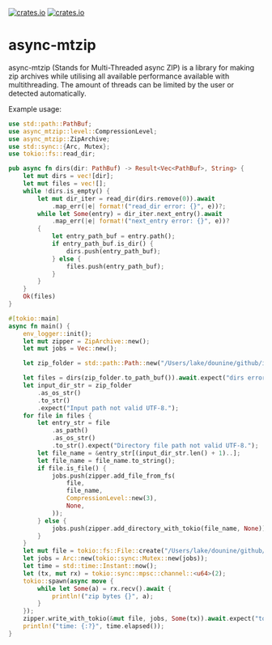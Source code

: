[![crates.io](https://img.shields.io/crates/v/async-mtzip?style=flat)](https://crates.io/crates/async-mtzip) [![crates.io](https://img.shields.io/crates/d/async-mtzip?style=flat)](https://crates.io/crates/async-mtzip)

# async-mtzip

async-mtzip (Stands for Multi-Threaded async ZIP) is a library for making zip archives
while utilising all available performance available with multithreading. The amount
of threads can be limited by the user or detected automatically.

Example usage:

```rs
use std::path::PathBuf;
use async_mtzip::level::CompressionLevel;
use async_mtzip::ZipArchive;
use std::sync::{Arc, Mutex};
use tokio::fs::read_dir;

pub async fn dirs(dir: PathBuf) -> Result<Vec<PathBuf>, String> {
    let mut dirs = vec![dir];
    let mut files = vec![];
    while !dirs.is_empty() {
        let mut dir_iter = read_dir(dirs.remove(0)).await
            .map_err(|e| format!("read_dir error: {}", e))?;
        while let Some(entry) = dir_iter.next_entry().await
            .map_err(|e| format!("next_entry error: {}", e))?
        {
            let entry_path_buf = entry.path();
            if entry_path_buf.is_dir() {
                dirs.push(entry_path_buf);
            } else {
                files.push(entry_path_buf);
            }
        }
    }
    Ok(files)
}

#[tokio::main]
async fn main() {
    env_logger::init();
    let mut zipper = ZipArchive::new();
    let mut jobs = Vec::new();

    let zip_folder = std::path::Path::new("/Users/lake/dounine/github/ipa/rust-mtzip/file/aa");

    let files = dirs(zip_folder.to_path_buf()).await.expect("dirs error");
    let input_dir_str = zip_folder
        .as_os_str()
        .to_str()
        .expect("Input path not valid UTF-8.");
    for file in files {
        let entry_str = file
            .as_path()
            .as_os_str()
            .to_str().expect("Directory file path not valid UTF-8.");
        let file_name = &entry_str[(input_dir_str.len() + 1)..];
        let file_name = file_name.to_string();
        if file.is_file() {
            jobs.push(zipper.add_file_from_fs(
                file,
                file_name,
                CompressionLevel::new(3),
                None,
            ));
        } else {
            jobs.push(zipper.add_directory_with_tokio(file_name, None));
        }
    }
    let mut file = tokio::fs::File::create("/Users/lake/dounine/github/ipa/rust-mtzip/file/test.zip").await.unwrap();
    let jobs = Arc::new(tokio::sync::Mutex::new(jobs));
    let time = std::time::Instant::now();
    let (tx, mut rx) = tokio::sync::mpsc::channel::<u64>(2);
    tokio::spawn(async move {
        while let Some(a) = rx.recv().await {
            println!("zip bytes {}", a);
        }
    });
    zipper.write_with_tokio(&mut file, jobs, Some(tx)).await.expect("tokio error");
    println!("time: {:?}", time.elapsed());
}
```
